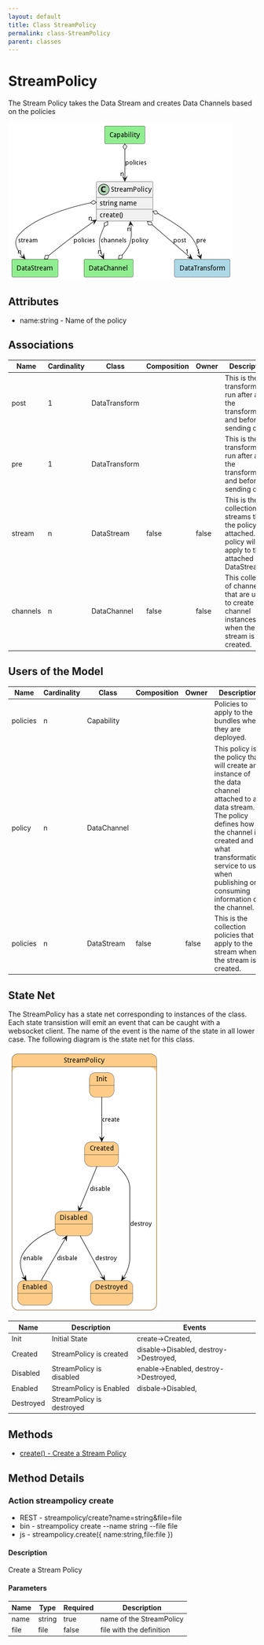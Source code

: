 ```yaml
---
layout: default
title: Class StreamPolicy
permalink: class-StreamPolicy
parent: classes
---
```


# StreamPolicy

The Stream Policy takes the Data Stream and creates Data Channels based on the policies

![Logical Diagram](./logical.png)

## Attributes

* name:string - Name of the policy


## Associations

| Name | Cardinality | Class | Composition | Owner | Description |
| --- | --- | --- | --- | --- | --- |
| post | 1 | DataTransform |  |  | This is the transform to run after all of the transformation and before sending out. |
| pre | 1 | DataTransform |  |  | This is the transform to run after all of the transformation and before sending out. |
| stream | n | DataStream | false | false | This is the collection of streams that the policy is attached. The policy will only apply to the attached DataStreams. |
| channels | n | DataChannel | false | false | This collection of channels that are used to create channel instances when the stream is created. |



## Users of the Model

| Name | Cardinality | Class | Composition | Owner | Description |
| --- | --- | --- | --- | --- | --- |
| policies | n | Capability |  |  | Policies to apply to the bundles when they are deployed. |
| policy | n | DataChannel |  |  | This policy is the policy that will create an instance of the data channel attached to a data stream. The policy defines how the channel is created and what transformation service to use when publishing or consuming information on the channel. |
| policies | n | DataStream | false | false | This is the collection policies that apply to the stream when the stream is created. |



## State Net
The StreamPolicy has a state net corresponding to instances of the class. Each state transistion will emit an 
event that can be caught with a websocket client. The name of the event is the name of the state in all lower case.
The following diagram is the state net for this class.

![State Net Diagram](./statenet.png)

| Name | Description | Events |
| --- | --- | --- |
| Init | Initial State | create-&gt;Created,  |
| Created | StreamPolicy is created | disable-&gt;Disabled, destroy-&gt;Destroyed,  |
| Disabled | StreamPolicy is disabled | enable-&gt;Enabled, destroy-&gt;Destroyed,  |
| Enabled | StreamPolicy is Enabled | disbale-&gt;Disabled,  |
| Destroyed | StreamPolicy is destroyed |  |



## Methods

* [create() - Create a Stream Policy](#action-create)


<h2>Method Details</h2>
    
### Action streampolicy create



* REST - streampolicy/create?name=string&amp;file=file
* bin - streampolicy create --name string --file file
* js - streampolicy.create({ name:string,file:file })

#### Description
Create a Stream Policy

#### Parameters

| Name | Type | Required | Description |
|---|---|---|---|
| name | string |true | name of the StreamPolicy |
| file | file |false | file with the definition |





